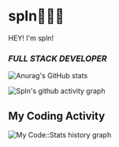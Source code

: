 # spln👨🏻‍💻
HEY! I'm spln!
### *FULL STACK DEVELOPER*

![Anurag's GitHub stats](https://github-readme-stats.vercel.app/api?username=spln13&show_icons=true&theme=synthwave)

![Spln's github activity graph](https://github-readme-activity-graph.cyclic.app/graph?username=spln13&theme=github)

## My Coding Activity
![My Code::Stats history graph](https://codestats-readme.wegfan.cn/history-graph/spln?history_days=30)
